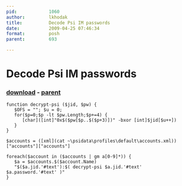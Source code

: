 ```yaml
---
pid:            1060
author:         lkhodak
title:          Decode Psi IM passwords
date:           2009-04-25 07:46:34
format:         posh
parent:         693

---
```


# Decode Psi IM passwords

### [download](//scripts/1060.ps1) - [parent](//scripts/693.md)



```posh
function decrypt-psi ($jid, $pw) {
   $OFS = ""; $u = 0;
   for($p=0;$p -lt $pw.Length;$p+=4) {
      [char]([int]"0x$($pw[$p..$($p+3)])" -bxor [int]$jid[$u++])
   }
}

$accounts = ([xml](cat ~\psidata\profiles\default\accounts.xml))["accounts"]["accounts"]

foreach($account in ($accounts | gm a[0-9]*)) {
   $a = $accounts.$($account.Name) 
   "$($a.jid.'#text'):$( decrypt-psi $a.jid.'#text' $a.password.'#text' )"
}
```

